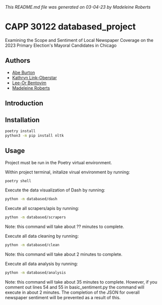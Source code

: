 *This README.md file was generated on 03-04-23 by Madeleine Roberts*
# CAPP 30122 databased_project
Examining the Scope and Sentiment of Local Newspaper Coverage on the 2023 Primary Election's Mayoral Candidates in Chicago

## Authors
- [Abe Burton](https://github.com/abejburton)
- [Kathryn Link-Oberstar](https://github.com/klinkoberstar)
- [Lee-Or Bentovim](https://github.com/bentoviml)
- [Madeleine Roberts](https://github.com/MadeleineKRoberts) 

## Introduction
## Installation

```bash
poetry install
python3 -m pip install nltk
```

## Usage
Project must be run in the Poetry virtual environment. 

Within project terminal, initalize virual environment by running:
```bash
poetry shell
```

Execute the data visualization of Dash by running:
```bash
python -m databased/dash
```

Execute all scrapers/apis by running:
```bash
python -m databased/scrapers
```
Note: this command will take about ?? minutes to complete.

Execute all data cleaning by running:
```bash
python -m databased/clean
```
Note: this command will take about 2 minutes to complete.

Execute all data analysis by running:
```bash
python -m databased/analysis
```
Note: this command will take about 35 minutes to complete. However, if you comment out lines 54 and 55 in basic_sentiment.py the command will execute in about 2 minutes. The completion of the JSON for overall newspaper sentiment will be prevented as a result of this.



